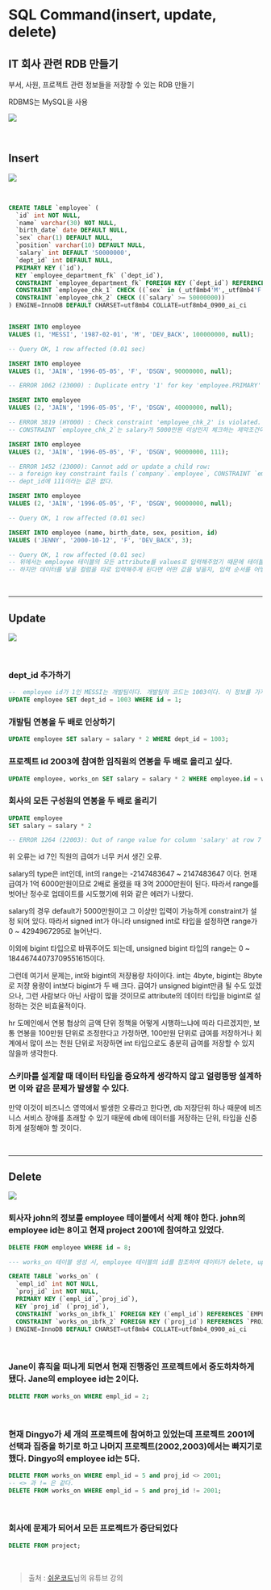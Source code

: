 # **SQL Command(insert, update, delete)**

## **IT 회사 관련 RDB 만들기**

부서, 사원, 프로젝트 관련 정보들을 저장할 수 있는 RDB 만들기

RDBMS는 MySQL을 사용

![](./images/table.png)

<br>

## **Insert**

![](./images/insert-query.png)

<br>

```sql
CREATE TABLE `employee` (
  `id` int NOT NULL,
  `name` varchar(30) NOT NULL,
  `birth_date` date DEFAULT NULL,
  `sex` char(1) DEFAULT NULL,
  `position` varchar(10) DEFAULT NULL,
  `salary` int DEFAULT '50000000',
  `dept_id` int DEFAULT NULL,
  PRIMARY KEY (`id`),
  KEY `employee_department_fk` (`dept_id`),
  CONSTRAINT `employee_department_fk` FOREIGN KEY (`dept_id`) REFERENCES `DEPARTMENT` (`id`) ON DELETE SET NULL ON UPDATE CASCADE,
  CONSTRAINT `employee_chk_1` CHECK ((`sex` in (_utf8mb4'M',_utf8mb4'F'))),
  CONSTRAINT `employee_chk_2` CHECK ((`salary` >= 50000000))
) ENGINE=InnoDB DEFAULT CHARSET=utf8mb4 COLLATE=utf8mb4_0900_ai_ci


INSERT INTO employee
VALUES (1, 'MESSI', '1987-02-01', 'M', 'DEV_BACK', 100000000, null);

-- Query OK, 1 row affected (0.01 sec)

INSERT INTO employee
VALUES (1, 'JAIN', '1996-05-05', 'F', 'DSGN', 90000000, null);

-- ERROR 1062 (23000) : Duplicate entry '1' for key 'employee.PRIMARY'

INSERT INTO employee
VALUES (2, 'JAIN', '1996-05-05', 'F', 'DSGN', 40000000, null);

-- ERROR 3819 (HY000) : Check constraint 'employee_chk_2' is violated.
-- CONSTRAINT `employee_chk_2`는 salary가 5000만원 이상인지 체크하는 제약조건이다.

INSERT INTO employee
VALUES (2, 'JAIN', '1996-05-05', 'F', 'DSGN', 90000000, 111);

-- ERROR 1452 (23000): Cannot add or update a child row:
-- a foreign key constraint fails (`company`.`employee`, CONSTRAINT `employee_ibfk_1` FOREIGN KEY (`dept_id`) REFERENCES `department` (`id`) ON DELETE SET NULL ON UPDATE CASCADE)
-- dept_id에 111이라는 값은 없다.

INSERT INTO employee
VALUES (2, 'JAIN', '1996-05-05', 'F', 'DSGN', 90000000, null);

-- Query OK, 1 row affected (0.01 sec)

INSERT INTO employee (name, birth_date, sex, position, id)
VALUES ('JENNY', '2000-10-12', 'F', 'DEV_BACK', 3);

-- Query OK, 1 row affected (0.01 sec)
-- 위에서는 employee 테이블의 모든 attribute를 values로 입력해주었기 때문에 테이블에 정의 된 컬럼의 순서대로 모든 값을 넣어주어야 한다.
-- 하지만 데이터를 넣을 컬럼을 따로 입력해주게 된다면 어떤 값을 넣을지, 입력 순서를 어떻게 할 지 개발자 마음대로 정할 수 있다.

```

<br>

---

## **Update**

![](./images/update-query.png)

<br>

### dept_id 추가하기

```sql
--  employee id가 1인 MESSI는 개발팀이다. 개발팀의 코드는 1003이다. 이 정보를 가지고 dept_id를 부여한다.
UPDATE employee SET dept_id = 1003 WHERE id = 1;
```

### 개발팀 연봉을 두 배로 인상하기

```sql
UPDATE employee SET salary = salary * 2 WHERE dept_id = 1003;
```

### 프로젝트 id 2003에 참여한 임직원의 연봉을 두 배로 올리고 싶다.

```sql
UPDATE employee, works_on SET salary = salary * 2 WHERE employee.id = works_on.empl_id AND works_on.proj_id = 2003;
```

### 회사의 모든 구성원의 연봉을 두 배로 올리기

```sql
UPDATE employee
SET salary = salary * 2

-- ERROR 1264 (22003): Out of range value for column 'salary' at row 7
```

위 오류는 id 7인 직원의 급여가 너무 커서 생긴 오류.

salary의 type은 int인데, int의 range는 -2147483647 ~ 2147483647 이다. 현재 급여가 1억 6000만원이므로 2배로 올렸을 때 3억 2000만원이 된다. 따라서 range를 벗어난 정수로 업데이트를 시도했기에 위와 같은 에러가 나왔다.

salary의 경우 default가 5000만원이고 그 이상만 입력이 가능하게 constraint가 설정 되어 있다. 따라서 signed int가 아니라 unsigned int로 타입을 설정하면 range가 0 ~ 4294967295로 늘어난다.

이외에 bigint 타입으로 바꿔주어도 되는데, unsigned bigint 타입의 range는 0 ~ 18446744073709551615이다.

그런데 여기서 문제는, int와 bigint의 저쟝용량 차이이다. int는 4byte, bigint는 8byte로 저쟝 용량이 int보다 bigint가 두 배 크다. 급여가 unsigned bigint만큼 될 수도 있겠으나, 그런 사람보다 아닌 사람이 많을 것이므로 attribute의 데이터 타입을 bigint로 설정하는 것은 비효율적이다.

hr 도메인에서 연봉 협상의 금액 단위 정책을 어떻게 시행하느냐에 따라 다르겠지만, 보통 연봉을 100만원 단위로 조정한다고 가정하면, 100만원 단위로 급여를 저장하거나 회계에서 많이 쓰는 천원 단위로 저장하면 int 타입으로도 충분히 급여를 저장할 수 있지 않을까 생각한다.

### 스키마를 설계할 때 데이터 타입을 중요하게 생각하지 않고 얼렁뚱땅 설계하면 이와 같은 문제가 발생할 수 있다.

만약 이것이 비즈니스 영역에서 발생한 오류라고 한다면, db 저장단위 하나 때문에 비즈니스 서비스 장애를 초래할 수 있기 때문에 db에 데이터를 저장하는 단위, 타입을 신중하게 설정해야 할 것이다.

<br>

---

## **Delete**

![](./images/delete-query.png)

### 퇴사자 john의 정보를 employee 테이블에서 삭제 해야 한다. john의 employee id는 8이고 현재 project 2001에 참여하고 있었다.

```sql
DELETE FROM employee WHERE id = 8;

--- works_on 테이블 생성 시, employee 테이블의 id를 참조하여 데이터가 delete, update 될 경우 cascade 되도록 설정해두었기 때문에, wokrs_on 테이블의 정보는 따로 삭제하지 않아도 된다.

CREATE TABLE `works_on` (
  `empl_id` int NOT NULL,
  `proj_id` int NOT NULL,
  PRIMARY KEY (`empl_id`,`proj_id`),
  KEY `proj_id` (`proj_id`),
  CONSTRAINT `works_on_ibfk_1` FOREIGN KEY (`empl_id`) REFERENCES `EMPLOYEE` (`id`) ON DELETE CASCADE ON UPDATE CASCADE,
  CONSTRAINT `works_on_ibfk_2` FOREIGN KEY (`proj_id`) REFERENCES `PROJECT` (`id`) ON DELETE CASCADE ON UPDATE CASCADE
) ENGINE=InnoDB DEFAULT CHARSET=utf8mb4 COLLATE=utf8mb4_0900_ai_ci
```

<br>

### Jane이 휴직을 떠나게 되면서 현재 진행중인 프로젝트에서 중도하차하게 됐다. Jane의 employee id는 2이다.

```sql
DELETE FROM works_on WHERE empl_id = 2;
```

<br>

### 현재 Dingyo가 세 개의 프로젝트에 참여하고 있었는데 프로젝트 2001에 선택과 집중을 하기로 하고 나머지 프로젝트(2002,2003)에서는 빠지기로 했다. Dingyo의 employee id는 5다.

```sql
DELETE FROM works_on WHERE empl_id = 5 and proj_id <> 2001;
-- <> 과 != 은 같다.
DELETE FROM works_on WHERE empl_id = 5 and proj_id != 2001;
```

<br>

### 회사에 문제가 되어서 모든 프로젝트가 중단되었다

```sql
DELETE FROM project;
```

<br>

> 출처 : [쉬운코드](https://youtu.be/mgnd5JWeCK4)님의 유튜브 강의
